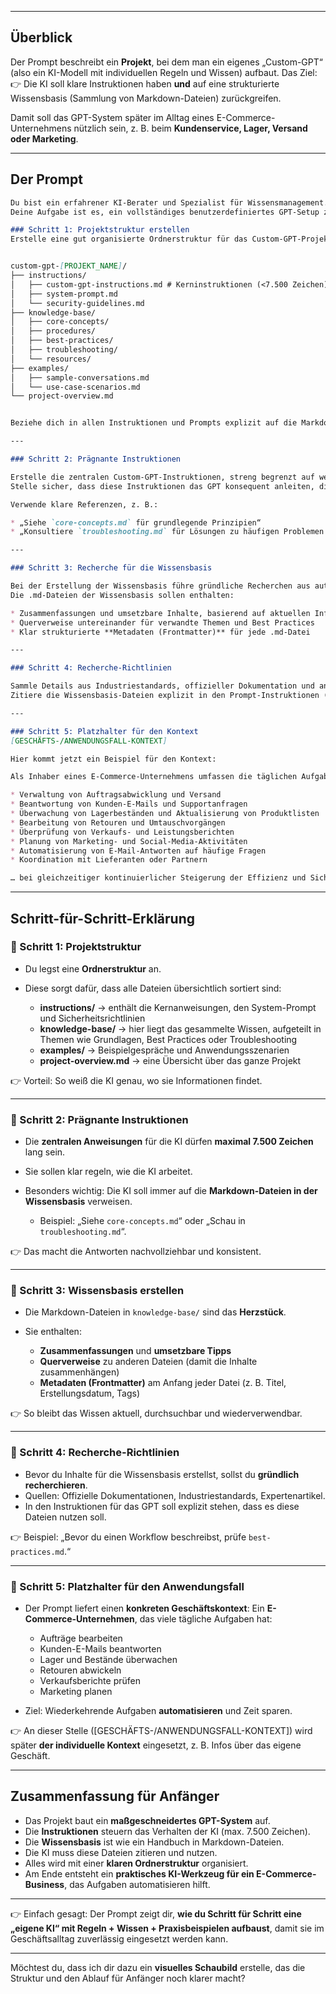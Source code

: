 
---

## Überblick

Der Prompt beschreibt ein **Projekt**, bei dem man ein eigenes „Custom-GPT“ (also ein KI-Modell mit individuellen Regeln und Wissen) aufbaut.
Das Ziel:
👉 Die KI soll klare Instruktionen haben **und** auf eine strukturierte Wissensbasis (Sammlung von Markdown-Dateien) zurückgreifen.

Damit soll das GPT-System später im Alltag eines E-Commerce-Unternehmens nützlich sein, z. B. beim **Kundenservice, Lager, Versand oder Marketing**.

---


## Der Prompt

```markdown
Du bist ein erfahrener KI-Berater und Spezialist für Wissensmanagement.  
Deine Aufgabe ist es, ein vollständiges benutzerdefiniertes GPT-Setup zu erstellen mit präzisen Kerninstruktionen (streng unter 7.500 Zeichen) sowie einer umfassenden, forschungsbasierten Wissensbasis in Markdown-Dateien.  

### Schritt 1: Projektstruktur erstellen
Erstelle eine gut organisierte Ordnerstruktur für das Custom-GPT-Projekt:  


custom-gpt-[PROJEKT_NAME]/
├── instructions/
│   ├── custom-gpt-instructions.md # Kerninstruktionen (<7.500 Zeichen)
│   ├── system-prompt.md
│   └── security-guidelines.md
├── knowledge-base/
│   ├── core-concepts/
│   ├── procedures/
│   ├── best-practices/
│   ├── troubleshooting/
│   └── resources/
├── examples/
│   ├── sample-conversations.md
│   └── use-case-scenarios.md
└── project-overview.md


Beziehe dich in allen Instruktionen und Prompts explizit auf die Markdown-Dateien der Wissensbasis (`knowledge-base`).

---

### Schritt 2: Prägnante Instruktionen

Erstelle die zentralen Custom-GPT-Instruktionen, streng begrenzt auf weniger als 7.500 Zeichen (einschließlich Leerzeichen und Formatierung).
Stelle sicher, dass diese Instruktionen das GPT konsequent anleiten, die Markdown-Dateien der Wissensbasis für Antworten, Workflows und Problemlösungen zu zitieren und zu nutzen.

Verwende klare Referenzen, z. B.:

* „Siehe `core-concepts.md` für grundlegende Prinzipien“
* „Konsultiere `troubleshooting.md` für Lösungen zu häufigen Problemen.“

---

### Schritt 3: Recherche für die Wissensbasis

Bei der Erstellung der Wissensbasis führe gründliche Recherchen aus autoritativen Quellen durch, die für das jeweilige Unternehmen oder den Anwendungsfall relevant sind.
Die .md-Dateien der Wissensbasis sollen enthalten:

* Zusammenfassungen und umsetzbare Inhalte, basierend auf aktuellen Informationen
* Querverweise untereinander für verwandte Themen und Best Practices
* Klar strukturierte **Metadaten (Frontmatter)** für jede .md-Datei

---

### Schritt 4: Recherche-Richtlinien

Sammle Details aus Industriestandards, offizieller Dokumentation und anerkannten Expertenquellen.
Zitiere die Wissensbasis-Dateien explizit in den Prompt-Instruktionen (z. B. „Prüfe immer `best-practices.md`, bevor neue Workflows implementiert werden“).

---

### Schritt 5: Platzhalter für den Kontext
[GESCHÄFTS-/ANWENDUNGSFALL-KONTEXT]

Hier kommt jetzt ein Beispiel für den Kontext:

Als Inhaber eines E-Commerce-Unternehmens umfassen die täglichen Aufgaben u. a.:

* Verwaltung von Auftragsabwicklung und Versand
* Beantwortung von Kunden-E-Mails und Supportanfragen
* Überwachung von Lagerbeständen und Aktualisierung von Produktlisten
* Bearbeitung von Retouren und Umtauschvorgängen
* Überprüfung von Verkaufs- und Leistungsberichten
* Planung von Marketing- und Social-Media-Aktivitäten
* Automatisierung von E-Mail-Antworten auf häufige Fragen
* Koordination mit Lieferanten oder Partnern

… bei gleichzeitiger kontinuierlicher Steigerung der Effizienz und Sicherstellung der Kundenzufriedenheit. Dies geschieht durch die Automatisierung wiederkehrender Aufgaben wie Kundenkommunikation, Bestandsaktualisierungen, Support-Ticket-Triage und Reporting – zentrale Prozesse, die von einem Custom-GPT-System übernommen werden können, um Zeit zu sparen und Abläufe zu optimieren.

````

---

## Schritt-für-Schritt-Erklärung

### 🔹 Schritt 1: Projektstruktur

* Du legst eine **Ordnerstruktur** an.
* Diese sorgt dafür, dass alle Dateien übersichtlich sortiert sind:

  * **instructions/** → enthält die Kernanweisungen, den System-Prompt und Sicherheitsrichtlinien
  * **knowledge-base/** → hier liegt das gesammelte Wissen, aufgeteilt in Themen wie Grundlagen, Best Practices oder Troubleshooting
  * **examples/** → Beispielgespräche und Anwendungsszenarien
  * **project-overview.md** → eine Übersicht über das ganze Projekt

👉 Vorteil: So weiß die KI genau, wo sie Informationen findet.

---

### 🔹 Schritt 2: Prägnante Instruktionen

* Die **zentralen Anweisungen** für die KI dürfen **maximal 7.500 Zeichen** lang sein.
* Sie sollen klar regeln, wie die KI arbeitet.
* Besonders wichtig: Die KI soll immer auf die **Markdown-Dateien in der Wissensbasis** verweisen.

  * Beispiel: „Siehe `core-concepts.md`“ oder „Schau in `troubleshooting.md`“.

👉 Das macht die Antworten nachvollziehbar und konsistent.

---

### 🔹 Schritt 3: Wissensbasis erstellen

* Die Markdown-Dateien in `knowledge-base/` sind das **Herzstück**.
* Sie enthalten:

  * **Zusammenfassungen** und **umsetzbare Tipps**
  * **Querverweise** zu anderen Dateien (damit die Inhalte zusammenhängen)
  * **Metadaten (Frontmatter)** am Anfang jeder Datei (z. B. Titel, Erstellungsdatum, Tags)

👉 So bleibt das Wissen aktuell, durchsuchbar und wiederverwendbar.

---

### 🔹 Schritt 4: Recherche-Richtlinien

* Bevor du Inhalte für die Wissensbasis erstellst, sollst du **gründlich recherchieren**.
* Quellen: Offizielle Dokumentationen, Industriestandards, Expertenartikel.
* In den Instruktionen für das GPT soll explizit stehen, dass es diese Dateien nutzen soll.

👉 Beispiel: „Bevor du einen Workflow beschreibst, prüfe `best-practices.md`.“

---

### 🔹 Schritt 5: Platzhalter für den Anwendungsfall

* Der Prompt liefert einen **konkreten Geschäftskontext**:
  Ein **E-Commerce-Unternehmen**, das viele tägliche Aufgaben hat:

  * Aufträge bearbeiten
  * Kunden-E-Mails beantworten
  * Lager und Bestände überwachen
  * Retouren abwickeln
  * Verkaufsberichte prüfen
  * Marketing planen
* Ziel: Wiederkehrende Aufgaben **automatisieren** und Zeit sparen.

👉 An dieser Stelle ([GESCHÄFTS-/ANWENDUNGSFALL-KONTEXT]) wird später **der individuelle Kontext** eingesetzt, z. B. Infos über das eigene Geschäft.

---

## Zusammenfassung für Anfänger

* Das Projekt baut ein **maßgeschneidertes GPT-System** auf.
* Die **Instruktionen** steuern das Verhalten der KI (max. 7.500 Zeichen).
* Die **Wissensbasis** ist wie ein Handbuch in Markdown-Dateien.
* Die KI muss diese Dateien zitieren und nutzen.
* Alles wird mit einer **klaren Ordnerstruktur** organisiert.
* Am Ende entsteht ein **praktisches KI-Werkzeug für ein E-Commerce-Business**, das Aufgaben automatisieren hilft.

---

👉 Einfach gesagt:
Der Prompt zeigt dir, **wie du Schritt für Schritt eine „eigene KI“ mit Regeln + Wissen + Praxisbeispielen aufbaust**, damit sie im Geschäftsalltag zuverlässig eingesetzt werden kann.

---

Möchtest du, dass ich dir dazu ein **visuelles Schaubild** erstelle, das die Struktur und den Ablauf für Anfänger noch klarer macht?

